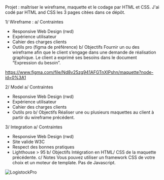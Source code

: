 Projet : maîtriser le wireframe, maquette et le codage par HTML et CSS. J'ai codé par HTML and CSS les 3 pages citées dans ce dépôt.

1/ Wireframe :
a/ Contraintes
 - Responsive Web Design (rwd)
 - Expérience utilisateur
 - Cahier des charges clients
 - Outils pro (figma de préférence)
b/ Objectifs
Fournir un ou des wireframe afin que le client s’engage dans une demande de réalisation graphique. Le client a exprimé ses besoins dans le document “Expression du besoin”.

https://www.figma.com/file/Nd8v25zg941AFGTnXlPshn/maquette?node-id=0%3A1

2/ Model
a/ Contraintes
 - Responsive Web Design (rwd)
 - Expérience utilisateur
 - Cahier des charges clients
 - Outils pro
b/ Objectifs
Réaliser une ou plusieurs maquettes au client à partir du wireframe précédent.

3/ Integration
a/ Contraintes
 - Responsive Web Design (rwd)
 - Site valide W3C
 - Respect des bonnes pratiques
 - Lighthouse > 95
b/ Objectifs
Intégration en HTML/ CSS de la maquette précédente.
c/ Notes
Vous pouvez utiliser un framework CSS de votre choix et un moteur de template.
Pas de Javascript.

![LogistockPro](https://user-images.githubusercontent.com/107623849/199442556-7bef05b1-f9c2-4f8e-8475-c9cae9fb503c.png)
